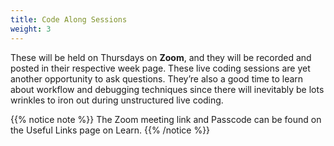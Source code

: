```yaml
---
title: Code Along Sessions
weight: 3
---
```


These will be held on Thursdays on __Zoom__, and they will be recorded and posted in their respective week page. These live coding sessions are yet another opportunity to ask questions. They’re also a good time to learn about workflow and debugging techniques since there will inevitably be lots wrinkles to iron out during unstructured live coding.

{{% notice note %}}
The Zoom meeting link and Passcode can be found on the <a id="UsefulLinks">Useful Links</a> page on Learn.
{{% /notice %}}